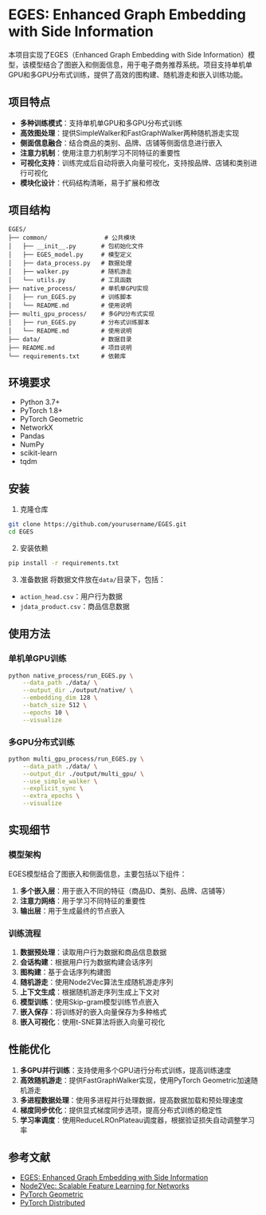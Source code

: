 # EGES: Enhanced Graph Embedding with Side Information

本项目实现了EGES（Enhanced Graph Embedding with Side Information）模型，该模型结合了图嵌入和侧面信息，用于电子商务推荐系统。项目支持单机单GPU和多GPU分布式训练，提供了高效的图构建、随机游走和嵌入训练功能。

## 项目特点

- **多种训练模式**：支持单机单GPU和多GPU分布式训练
- **高效图处理**：提供SimpleWalker和FastGraphWalker两种随机游走实现
- **侧面信息融合**：结合商品的类别、品牌、店铺等侧面信息进行嵌入
- **注意力机制**：使用注意力机制学习不同特征的重要性
- **可视化支持**：训练完成后自动将嵌入向量可视化，支持按品牌、店铺和类别进行可视化
- **模块化设计**：代码结构清晰，易于扩展和修改

## 项目结构

```
EGES/
├── common/                # 公共模块
│   ├── __init__.py       # 包初始化文件
│   ├── EGES_model.py     # 模型定义
│   ├── data_process.py   # 数据处理
│   ├── walker.py         # 随机游走
│   └── utils.py          # 工具函数
├── native_process/       # 单机单GPU实现
│   ├── run_EGES.py       # 训练脚本
│   └── README.md         # 使用说明
├── multi_gpu_process/    # 多GPU分布式实现
│   ├── run_EGES.py       # 分布式训练脚本
│   └── README.md         # 使用说明
├── data/                 # 数据目录
├── README.md             # 项目说明
└── requirements.txt      # 依赖库
```

## 环境要求

- Python 3.7+
- PyTorch 1.8+
- PyTorch Geometric
- NetworkX
- Pandas
- NumPy
- scikit-learn
- tqdm

## 安装

1. 克隆仓库
```bash
git clone https://github.com/yourusername/EGES.git
cd EGES
```

2. 安装依赖
```bash
pip install -r requirements.txt
```

3. 准备数据
将数据文件放在`data/`目录下，包括：
- `action_head.csv`：用户行为数据
- `jdata_product.csv`：商品信息数据

## 使用方法

### 单机单GPU训练

```bash
python native_process/run_EGES.py \
    --data_path ./data/ \
    --output_dir ./output/native/ \
    --embedding_dim 128 \
    --batch_size 512 \
    --epochs 10 \
    --visualize
```

### 多GPU分布式训练

```bash
python multi_gpu_process/run_EGES.py \
    --data_path ./data/ \
    --output_dir ./output/multi_gpu/ \
    --use_simple_walker \
    --explicit_sync \
    --extra_epochs \
    --visualize
```

## 实现细节

### 模型架构

EGES模型结合了图嵌入和侧面信息，主要包括以下组件：

1. **多个嵌入层**：用于嵌入不同的特征（商品ID、类别、品牌、店铺等）
2. **注意力网络**：用于学习不同特征的重要性
3. **输出层**：用于生成最终的节点嵌入

### 训练流程

1. **数据预处理**：读取用户行为数据和商品信息数据
2. **会话构建**：根据用户行为数据构建会话序列
3. **图构建**：基于会话序列构建图
4. **随机游走**：使用Node2Vec算法生成随机游走序列
5. **上下文生成**：根据随机游走序列生成上下文对
6. **模型训练**：使用Skip-gram模型训练节点嵌入
7. **嵌入保存**：将训练好的嵌入向量保存为多种格式
8. **嵌入可视化**：使用t-SNE算法将嵌入向量可视化


## 性能优化
1. **多GPU并行训练**：支持使用多个GPU进行分布式训练，提高训练速度
2. **高效随机游走**：提供FastGraphWalker实现，使用PyTorch Geometric加速随机游走
3. **多进程数据处理**：使用多进程并行处理数据，提高数据加载和预处理速度
4. **梯度同步优化**：提供显式梯度同步选项，提高分布式训练的稳定性
5. **学习率调度**：使用ReduceLROnPlateau调度器，根据验证损失自动调整学习率

## 参考文献

- [EGES: Enhanced Graph Embedding with Side Information](https://dl.acm.org/doi/10.1145/3219819.3219869)
- [Node2Vec: Scalable Feature Learning for Networks](https://arxiv.org/abs/1607.00653)
- [PyTorch Geometric](https://pytorch-geometric.readthedocs.io/)
- [PyTorch Distributed](https://pytorch.org/tutorials/intermediate/dist_tuto.html)